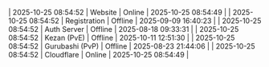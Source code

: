 | 2025-10-25 08:54:52 | Website | Online | 2025-10-25 08:54:49 |
| 2025-10-25 08:54:52 | Registration | Offline | 2025-09-09 16:40:23 |
| 2025-10-25 08:54:52 | Auth Server | Offline | 2025-08-18 09:33:31 |
| 2025-10-25 08:54:52 | Kezan (PvE) | Offline | 2025-10-11 12:51:30 |
| 2025-10-25 08:54:52 | Gurubashi (PvP) | Offline | 2025-08-23 21:44:06 |
| 2025-10-25 08:54:52 | Cloudflare | Online | 2025-10-25 08:54:49 |
